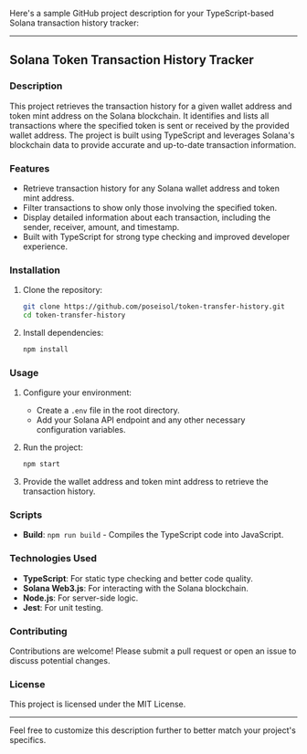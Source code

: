 Here's a sample GitHub project description for your TypeScript-based Solana transaction history tracker:

---

## Solana Token Transaction History Tracker

### Description

This project retrieves the transaction history for a given wallet address and token mint address on the Solana blockchain. It identifies and lists all transactions where the specified token is sent or received by the provided wallet address. The project is built using TypeScript and leverages Solana's blockchain data to provide accurate and up-to-date transaction information.

### Features

- Retrieve transaction history for any Solana wallet address and token mint address.
- Filter transactions to show only those involving the specified token.
- Display detailed information about each transaction, including the sender, receiver, amount, and timestamp.
- Built with TypeScript for strong type checking and improved developer experience.

### Installation

1. Clone the repository:
    ```bash
    git clone https://github.com/poseisol/token-transfer-history.git
    cd token-transfer-history
    ```

2. Install dependencies:
    ```bash
    npm install
    ```

### Usage

1. Configure your environment:
    - Create a `.env` file in the root directory.
    - Add your Solana API endpoint and any other necessary configuration variables.

2. Run the project:
    ```bash
    npm start
    ```

3. Provide the wallet address and token mint address to retrieve the transaction history.

### Scripts

- **Build**: `npm run build` - Compiles the TypeScript code into JavaScript.

### Technologies Used

- **TypeScript**: For static type checking and better code quality.
- **Solana Web3.js**: For interacting with the Solana blockchain.
- **Node.js**: For server-side logic.
- **Jest**: For unit testing.

### Contributing

Contributions are welcome! Please submit a pull request or open an issue to discuss potential changes.

### License

This project is licensed under the MIT License.

---

Feel free to customize this description further to better match your project's specifics.